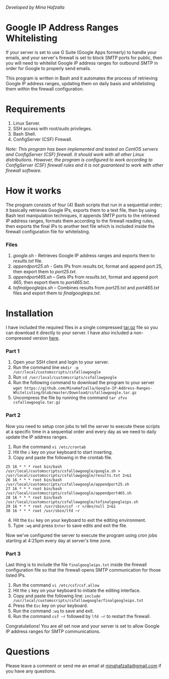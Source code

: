 *Developed by Mina Hafzalla*
# Google IP Address Ranges Whitelisting
If your server is set to use G Suite (Google Apps formerly) to handle your emails, and your server's firewall is set to block SMTP ports for public, then you will need to whitelist Google IP address ranges for outbound SMTP in order for Google to properly send emails.

This program is written in Bash and it automates the process of retrieving Google IP address ranges, updating them on daily basis and whitelisting them within the firewall configuration.

# Requirements
1.	Linux Server.
2.	SSH access with root/sudo privileges.
3.	Bash Shell.
4.	ConfigServer (CSF) Firewall.

*Note: This program has been implemented and tested on CentOS servers and ConfigServer (CSF) firewall. It should work with all other Linux distributions. However, the program is configured to work according to ConfigServer (CSF) firewall rules and it is not guaranteed to work with other firewall software.*

# How it works
The program consists of four (4) Bash scripts that run in a sequential order; it basically retrieves Google IPs, exports them to a text file, then by using Bash text manipulation techniques, it appends SMTP ports to the retrieved IP address ranges, formats them according to the firewall reading rules, then exports the final IPs to another text file which is included inside the firewall configuration file for whitelisting.

### Files
1.	*google.sh* - Retrieves Google IP address ranges and exports them to *results.txt* file.
2.	*appendport25.sh* - Gets IPs from *results.txt*, format and append port 25, then export them to *port25.txt*.
3.	*appendport465.sh* – Gets IPs from *results.txt*, format and append port 465, then export them to *port465.txt*.
4.	*tofinalgoogleips.sh* – Combines results from *port25.txt* and *port465.txt* files and export them to *finalgoogleips.txt*.

# Installation
I have included the required files in a single compressed [tar.gz](https://github.com/MinaHafzalla/Google-IP-Address-Ranges-Whitelisting/tree/master/Download) file so you can download it directly to your server. I have also included a non-compressed version [here](https://github.com/MinaHafzalla/Google-IP-Address-Ranges-Whitelisting/tree/master/Files).

### Part 1
1.	Open your SSH client and login to your server.
2.	Run the command line `mkdir -p /usr/local/customscripts/csfallowgoogle`
3.	Run `cd /usr/local/customscripts/csfallowgoogle`
4.	Run the following command to download the program to your server `wget https://github.com/MinaHafzalla/Google-IP-Address-Ranges-Whitelisting/blob/master/Download/csfallowgoogle.tar.gz`
5.	Uncompress the file by running the command `tar zfvx csfallowgoogle.tar.gz`

### Part 2
Now you need to setup cron jobs to tell the server to execute these scripts at a specific time in a sequential order and every day as we need to daily update the IP address ranges.
1.	Run the command `vi /etc/crontab`
2.	Hit the `i` key on your keyboard to start inserting.
3.	Copy and paste the following in the crontab file.
```
25 16 * * * root bin/bash /usr/local/customscripts/csfallowgoogle/google.sh > /usr/local/customscripts/csfallowgoogle/results.txt 2>&1
26 16 * * * root bin/bash /usr/local/customscripts/csfallowgoogle/appendport25.sh
27 16 * * * root bin/bash /usr/local/customscripts/csfallowgoogle/appendport465.sh
28 16 * * * root bin/bash /usr/local/customscripts/csfallowgoogle/tofinalgoogleips.sh
29 16 * * * root /usr/sbin/csf -r >/dev/null 2>&1
30 16 * * * root /usr/sbin/lfd –r
```
4.	Hit the `Esc` key on your keyboard to exit the editing environment.
5.	Type `:wq` and press `Enter` to save edits and exit the file.

Now we've configured the server to execute the program using cron jobs starting at 4:25pm every day at server's time zone. 

### Part 3
Last thing is to include the file `finalgoogleips.txt` inside the firewall configuration file so that the firewall opens SMTP communication for those listed IPs.
1.	Run the command `vi /etc/csf/csf.allow`
2.	Hit the `i` key on your keyboard to initiate the editing interface.
3.	Copy and paste the following line: `include /usr/local/customscripts/csfallowgoogle/finalgoogleips.txt`
4.	Press the `Esc` key on your keyboard.
5.	Run the command `:wq` to save and exit.
6.	Run the command `csf –r` followed by `lfd –r` to restart the firewall.

Congratulations! You are all set now and your server is set to allow Google IP address ranges for SMTP communications.

# Questions
Please leave a comment or send me an email at minahafzalla@gmail.com if you have any questions.
